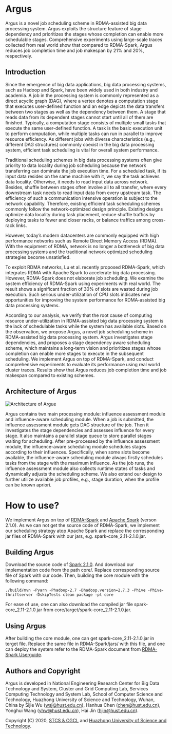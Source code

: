 # Argus

Argus is a  novel  job scheduling scheme in RDMA-assisted big data processing system. Argus exploits the structure feature of stage dependency and prioritizes the stages whose completion can enable more schedulable stages. Comprehensive experiments using large-scale traces collected from real world show that compared to RDMA-Spark, Argus reduces job completion time and job makespan by 21% and 20%, respectively.

## Introduction

Since the emergence of big data applications, big data processing systems, such as Hadoop and Spark, have been widely used in both industry and academia. A job in the processing system is commonly represented as a direct acyclic graph (DAG), where a vertex denotes a computation stage
that executes user-defined function and an edge depicts the data transfers between two stages as well as the dependency between them. A stage that reads data from its dependent stages cannot start until all of them are finished. Typically, a computation stage consists of multiple small tasks that execute the same user-defined function. A task is the basic execution unit to perform computation, while multiple tasks can run in parallel to improve resource efficiency. As different jobs with diverse characteristics (e.g., different DAG structures) commonly coexist in the big data processing system, efficient task scheduling is vital for overall system performance.

Traditional scheduling schemes in big data processing systems often give priority to data locality during job scheduling because the network transferring can dominate the job execution time. For a scheduled task, if its input data resides on the same machine with it, we say the task achieves data locality. Otherwise, it needs to read input data across network. Besides, shuffle between stages often involve all to all transfer, where every downstream task needs to read input data from every upstream task. The efficiency of such a communication intensive operation is subject to the network capability. Therefore, existing efficient task scheduling schemes commonly follow the network-optimized design principle. Existing designs optimize data locality during task placement, reduce shuffle traffics by deploying tasks to fewer and closer racks, or balance traffics among cross-rack links.

However, today’s modern datacenters are commonly equipped with high performance networks such as Remote Direct Memory Access (RDMA). With the equipment of RDMA, network is no longer a bottleneck of big data processing systems and the traditional network optimized
scheduling strategies become unsatisfied.

To exploit RDMA networks, Lu et al. recently proposed RDMA-Spark, which integrates RDMA with Apache Spark to accelerate big data processing. However, RDMA-Spark does not elaborate job scheduling. We examine the system efficiency of RDMA-Spark using experiments with real world. The result shows a significant fraction of 30% of slots are wasted during job execution. Such serious under-utilization of CPU slots indicates new opportunities for improving the system performance for RDMA-assisted big data processing systems.

According to our analysis, we verify that the root cause of computing resource under-utilization in RDMA-assisted big data processing system is the lack of schedulable tasks while the system has available slots. Based on the observation, we propose Argus, a novel job scheduling scheme in RDMA-assisted big data processing system. Argus investigates stage dependencies, and proposes a stage dependency aware scheduling scheme, which maintains a long-term vision and prioritizes stages whose completion can enable more stages to execute in the subsequent scheduling. We implement Argus on top of RDMA-Spark, and conduct comprehensive experiments to evaluate its performance using real world cluster traces. Results show that Argus reduces job completion time and job makespan compared to existing schemes.

## Architecture of Argus 

![Architecture of Argue](https://github.com/TelescopeScheduler/img-folder/blob/master/architecture.jpg)

Argus contains two main processing module: influence assessment module and influence-aware scheduling module. When a job is submitted, the influence assessment module gets DAG structure of the job. Then it investigates the stage dependencies and assesses influence for every stage. It also maintains a parallel stage queue to store parallel stages waiting for scheduling. After pre-processed by the influence assessment module, the influence-aware scheduling module schedules stages according to their influences. Specifically,
when some slots become available, the influence-aware scheduling module always firstly schedules tasks from the stage with the maximum influence. As the job runs, the influence assessment module also collects runtime states of tasks and dynamically adjusts the scheduling scheme. We also extend our design to further utilize available job profiles, e.g., stage duration, when the profile can be known apriori.

# How to use?

We implement Argus on top of [RDMA-Spark](http://hibd.cse.ohio-state.edu/#spark) and [Apache Spark](http://spark.apache.org/) (verson 2.1.0). As we can not get the source code of RDMA-Spark, we implement our scheduling strategy atop Apache Spark and replace the corresponding jar files of RDMA-Spark with our jars, e.g. spark-core_2.11-2.1.0.jar. 

## Building Argus

Download the source code of [Spark 2.1.0](https://github.com/apache/spark/tree/branch-2.1). And download our implementation code from the path core/. Replace corresponding source file of Spark with our code. Then, building the core module with the following command:
```
./build/mvn -Pyarn -Phadoop-2.7 -Dhadoop.version=2.7.3 -Phive -Phive-thriftserver -DskipTests clean package -pl core
```

For ease of use, one can also download the compiled jar file spark-core_2.11-2.1.0.jar from core/target/spark-core_2.11-2.1.0.jar.

## Using Argus
After building the core module, one can get spark-core_2.11-2.1.0.jar in terget file. Replace the same file in RDMA-Spark/jars/ with this file, and one can deploy the system refer to the RDMA-Spark document from [RDMA-Spark Userguide](http://hibd.cse.ohio-state.edu/static/media/rdma-spark/rdma-spark-0.9.5-userguide.pdf).

## Authors and Copyright
Argus is developed in National Engineering Research Center for Big Data Technology and System, Cluster and Grid Computing Lab, Services Computing Technology and System Lab, School of Computer Science and Technology, Huazhong University of Science and Technology, Wuhan, China by Sijie Wu (wsj@hust.edu.cn), Hanhua Chen (chen@hust.edu.cn), Yonghui Wang (yhw@hust.edu.cn), Hai Jin (hjin@hust.edu.cn).

Copyright (C) 2020, [STCS & CGCL](http://grid.hust.edu.cn/) and [Huazhong University of Science and Technology](https://www.hust.edu.cn/).
